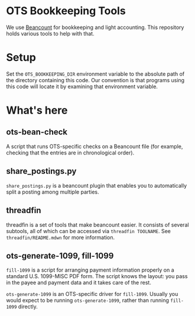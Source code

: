# OTS Bookkeeping Tools

We use [Beancount](https://github.com/beancount/beancount) for
bookkeeping and light accounting.  This repository holds various tools
to help with that.

# Setup

Set the `OTS_BOOKKEEPING_DIR` environment variable to the absolute path of
the directory containing this code.  Our convention is that programs
using this code will locate it by examining that environment variable.

# What's here

## ots-bean-check

A script that runs OTS-specific checks on a Beancount file (for
example, checking that the entries are in chronological order).

## share_postings.py

`share_postings.py` is a beancount plugin that enables you to
automatically split a posting among multiple parties.

## threadfin

threadfin is a set of tools that make beancount easier.  It consists
of several subtools, all of which can be accessed via `threadfin
TOOLNAME`.  See `threadfin/README.mdwn` for more information.

## ots-generate-1099, fill-1099

`fill-1099` is a script for arranging payment information properly on
a standard U.S. 1099-MISC PDF form.  The script knows the layout: you
pass in the payee and payment data and it takes care of the rest.

`ots-generate-1099` is an OTS-specific driver for `fill-1099`.
Usually you would expect to be running `ots-generate-1099`, rather
than running `fill-1099` directly.
